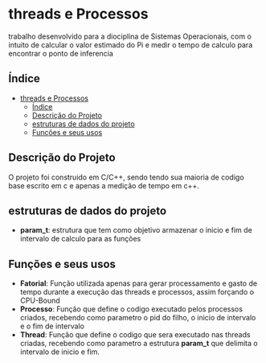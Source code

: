 # threads e Processos
trabalho desenvolvido para a diociplina de Sistemas Operacionais, com o intuito de calcular o valor estimado do Pi e medir o tempo de calculo
para encontrar o ponto de inferencia

## Índice

- [threads e Processos](#threads-e-processos)
  - [Índice](#índice)
  - [Descrição do Projeto](#descrição-do-projeto)
  - [estruturas de dados do projeto](#estruturas-de-dados-do-projeto)
  - [Funções e seus usos](#funções-e-seus-usos)



## Descrição do Projeto

O projeto foi construido em C/C++, sendo tendo sua maioria de codigo base escrito em c e apenas a medição de tempo em c++.

## estruturas de dados do projeto

- **param_t**: estrutura que tem como objetivo armazenar o inicio e fim de intervalo de calculo para as funções

## Funções e seus usos

- **Fatorial**: Função utilizada apenas para gerar processamento e gasto de tempo durante a execução das threads e processos, assim forçando o CPU-Bound
- **Processo**: Função que define o codigo executado pelos processos criados, recebendo como parametro o pid do filho, o inicio de intervalo e o fim de intervalo
- **Thread**: Função que define o codigo que sera executado nas threads criadas, recebendo como parametro a estrutura **param_t** que delimita o intervalo de inicio e fim.

